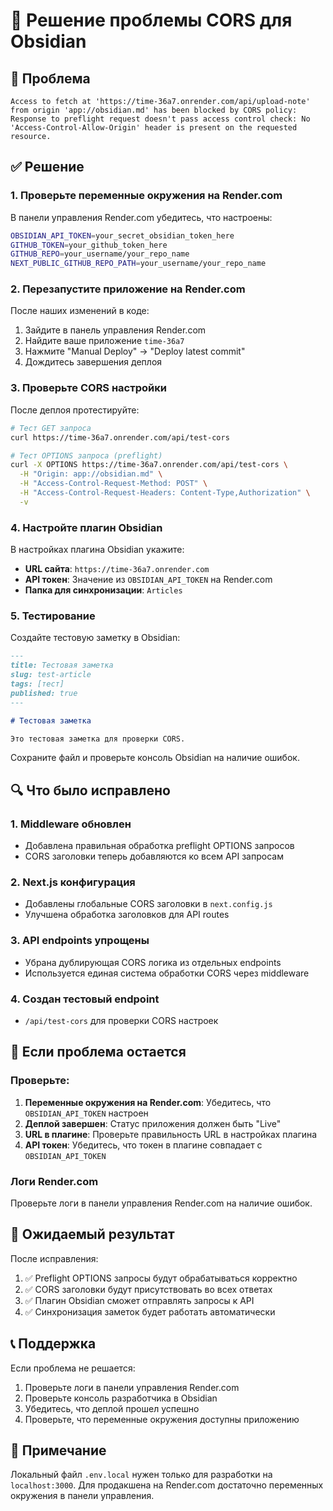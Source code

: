 # 🔧 Решение проблемы CORS для Obsidian

## 🚨 Проблема

```
Access to fetch at 'https://time-36a7.onrender.com/api/upload-note' from origin 'app://obsidian.md' has been blocked by CORS policy: Response to preflight request doesn't pass access control check: No 'Access-Control-Allow-Origin' header is present on the requested resource.
```

## ✅ Решение

### 1. Проверьте переменные окружения на Render.com

В панели управления Render.com убедитесь, что настроены:

```bash
OBSIDIAN_API_TOKEN=your_secret_obsidian_token_here
GITHUB_TOKEN=your_github_token_here
GITHUB_REPO=your_username/your_repo_name
NEXT_PUBLIC_GITHUB_REPO_PATH=your_username/your_repo_name
```

### 2. Перезапустите приложение на Render.com

После наших изменений в коде:

1. Зайдите в панель управления Render.com
2. Найдите ваше приложение `time-36a7`
3. Нажмите "Manual Deploy" → "Deploy latest commit"
4. Дождитесь завершения деплоя

### 3. Проверьте CORS настройки

После деплоя протестируйте:

```bash
# Тест GET запроса
curl https://time-36a7.onrender.com/api/test-cors

# Тест OPTIONS запроса (preflight)
curl -X OPTIONS https://time-36a7.onrender.com/api/test-cors \
  -H "Origin: app://obsidian.md" \
  -H "Access-Control-Request-Method: POST" \
  -H "Access-Control-Request-Headers: Content-Type,Authorization" \
  -v
```

### 4. Настройте плагин Obsidian

В настройках плагина Obsidian укажите:

- **URL сайта**: `https://time-36a7.onrender.com`
- **API токен**: Значение из `OBSIDIAN_API_TOKEN` на Render.com
- **Папка для синхронизации**: `Articles`

### 5. Тестирование

Создайте тестовую заметку в Obsidian:

```markdown
---
title: Тестовая заметка
slug: test-article
tags: [тест]
published: true
---

# Тестовая заметка

Это тестовая заметка для проверки CORS.
```

Сохраните файл и проверьте консоль Obsidian на наличие ошибок.

## 🔍 Что было исправлено

### 1. Middleware обновлен
- Добавлена правильная обработка preflight OPTIONS запросов
- CORS заголовки теперь добавляются ко всем API запросам

### 2. Next.js конфигурация
- Добавлены глобальные CORS заголовки в `next.config.js`
- Улучшена обработка заголовков для API routes

### 3. API endpoints упрощены
- Убрана дублирующая CORS логика из отдельных endpoints
- Используется единая система обработки CORS через middleware

### 4. Создан тестовый endpoint
- `/api/test-cors` для проверки CORS настроек

## 🐛 Если проблема остается

### Проверьте:

1. **Переменные окружения на Render.com**: Убедитесь, что `OBSIDIAN_API_TOKEN` настроен
2. **Деплой завершен**: Статус приложения должен быть "Live"
3. **URL в плагине**: Проверьте правильность URL в настройках плагина
4. **API токен**: Убедитесь, что токен в плагине совпадает с `OBSIDIAN_API_TOKEN`

### Логи Render.com

Проверьте логи в панели управления Render.com на наличие ошибок.

## 🎉 Ожидаемый результат

После исправления:

1. ✅ Preflight OPTIONS запросы будут обрабатываться корректно
2. ✅ CORS заголовки будут присутствовать во всех ответах
3. ✅ Плагин Obsidian сможет отправлять запросы к API
4. ✅ Синхронизация заметок будет работать автоматически

## 📞 Поддержка

Если проблема не решается:

1. Проверьте логи в панели управления Render.com
2. Проверьте консоль разработчика в Obsidian
3. Убедитесь, что деплой прошел успешно
4. Проверьте, что переменные окружения доступны приложению

## 📝 Примечание

Локальный файл `.env.local` нужен только для разработки на `localhost:3000`. Для продакшена на Render.com достаточно переменных окружения в панели управления. 
